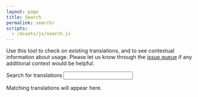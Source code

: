 ```yaml
---
layout: page
title: Search
permalink: search/
scripts:
  - /assets/js/search.js
---
```

Use this tool to check on existing translations, and to see contextual information about usage. Please let us know through the [issue queue](https://github.com/open-sdg/sdg-translations/issues) if any additional context would be helpful.

<div>
  <label for="search-bar">Search for translations</label>
  <input id="search-bar" name="search-bar" type="text">
</div>
<div id="search-results">
  <p>Matching translations will appear here.</p>
</div>

<script src="https://unpkg.com/lunr/lunr.js"></script>